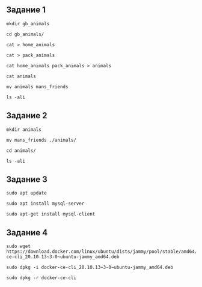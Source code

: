 ## Задание 1

    mkdir gb_animals

    cd gb_animals/

    cat > home_animals

    cat > pack_animals

    cat home_animals pack_animals > animals

    cat animals

    mv animals mans_friends

    ls -ali    

## Задание 2

    mkdir animals

    mv mans_friends ./animals/

    cd animals/

    ls -ali   

## Задание 3   

    sudo apt update  

    sudo apt install mysql-server 
     
    sudo apt-get install mysql-client

## Задание 4

    sudo wget https://download.docker.com/linux/ubuntu/dists/jammy/pool/stable/amd64/docker-ce-cli_20.10.13~3-0~ubuntu-jammy_amd64.deb

    sudo dpkg -i docker-ce-cli_20.10.13~3-0~ubuntu-jammy_amd64.deb

    sudo dpkg -r docker-ce-cli    